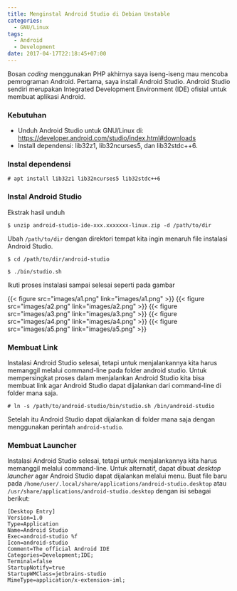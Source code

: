 ```yaml
---
title: Menginstal Android Studio di Debian Unstable
categories:
  - GNU/Linux
tags:
  - Android
  - Development
date: 2017-04-17T22:18:45+07:00
---
```


Bosan _coding_ menggunakan PHP akhirnya saya iseng-iseng mau mencoba pemrograman 
Android. Pertama, saya install Android Studio. Android Studio sendiri merupakan 
Integrated Development Environment (IDE) ofisial untuk membuat aplikasi Android.

<!--more-->

### Kebutuhan

- Unduh Android Studio untuk GNU/Linux di:    
  <https://developer.android.com/studio/index.html#downloads>
- Install dependensi: lib32z1, lib32ncurses5, dan lib32stdc++6.

### Instal dependensi

```
# apt install lib32z1 lib32ncurses5 lib32stdc++6
```

### Instal Android Studio

Ekstrak hasil unduh

```
$ unzip android-studio-ide-xxx.xxxxxxx-linux.zip -d /path/to/dir
```

Ubah `/path/to/dir` dengan direktori tempat kita ingin menaruh file instalasi 
Android Studio.

```
$ cd /path/to/dir/android-studio

$ ./bin/studio.sh
```

Ikuti proses instalasi sampai selesai seperti pada gambar

{{< figure src="images/a1.png" link="images/a1.png" >}}
{{< figure src="images/a2.png" link="images/a2.png" >}}
{{< figure src="images/a3.png" link="images/a3.png" >}}
{{< figure src="images/a4.png" link="images/a4.png" >}}
{{< figure src="images/a5.png" link="images/a5.png" >}}

### Membuat Link

Instalasi Android Studio selesai, tetapi untuk menjalankannya kita harus
memanggil melalui command-line pada folder android studio. Untuk mempersingkat 
proses dalam menjalankan Android Studio kita bisa membuat link agar 
Android Studio dapat dijalankan dari command-line di folder mana saja.

```
# ln -s /path/to/android-studio/bin/studio.sh /bin/android-studio
```

Setelah itu Android Studio dapat dijalankan di folder mana saja dengan
menggunakan perintah `android-studio`.

### Membuat Launcher

Instalasi Android Studio selesai, tetapi untuk menjalankannya kita harus
memanggil melalui command-line. Untuk alternatif, dapat dibuat *desktop
launcher* agar Android Studio dapat dijalankan melalui menu. Buat file
baru pada `/home/user/.local/share/applications/android-studio.desktop` 
atau `/usr/share/applications/android-studio.desktop` dengan isi sebagai berikut:

```
[Desktop Entry]
Version=1.0
Type=Application
Name=Android Studio
Exec=android-studio %f
Icon=android-studio
Comment=The official Android IDE
Categories=Development;IDE;
Terminal=false
StartupNotify=true
StartupWMClass=jetbrains-studio
MimeType=application/x-extension-iml;
```
